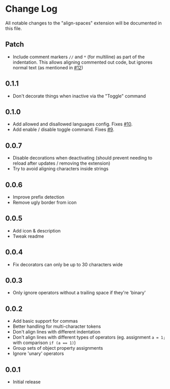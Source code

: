 # Change Log

All notable changes to the "align-spaces" extension will be documented in this file.

## Patch

-   Include comment markers `//` and `*` (for multiline) as part of the indentation. This allows aligning commented out code, but ignores normal text (as mentioned in [#12](https://github.com/aNickzz/Align-Spaces/issues/12))

## 0.1.1

-   Don't decorate things when inactive via the "Toggle" command

## 0.1.0

-   Add allowed and disallowed languages config. Fixes [#10](https://github.com/aNickzz/Align-Spaces/issues/10).
-   Add enable / disable toggle command. Fixes [#9](https://github.com/aNickzz/Align-Spaces/issues/9).

## 0.0.7

-   Disable decorations when deactivating (should prevent needing to reload after updates / removing the extension)
-   Try to avoid aligning characters inside strings

## 0.0.6

-   Improve prefix detection
-   Remove ugly border from icon

## 0.0.5

-   Add icon & description
-   Tweak readme

## 0.0.4

-   Fix decorators can only be up to 30 characters wide

## 0.0.3

-   Only ignore operators without a trailing space if they're 'binary'

## 0.0.2

-   Add basic support for commas
-   Better handling for multi-character tokens
-   Don't align lines with different indentation
-   Don't align lines with different types of operators (eg. assignment `a = 1;` with comparison `if (a == 1)`)
-   Group sets of object property assignments
-   Ignore 'unary' operators

## 0.0.1

-   Initial release
